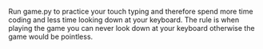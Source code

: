 Run game.py to practice your touch typing and therefore spend more time coding and less time looking down at your keyboard.
The rule is when playing the game you can never look down at your keyboard otherwise the game would be pointless.
 
